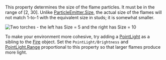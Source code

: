This property determines the size of the flame particles. It must be in the range of \[2, 30\]. Unlike [ParticleEmitter.Size](https://developer.roblox.com/en-us/api-reference/property/ParticleEmitter/Size), the actual size of the flames will not match 1-to-1 with the equivalent size in studs; it is somewhat smaller.

![Two torches - the left has Size = 5 and the right has Size = 10](https://developer.roblox.com/assets/blt087a73a0e5197acf/Fire_Size.png)

To make your environment more cohesive, try adding a [PointLight](https://developer.roblox.com/en-us/api-reference/class/PointLight) as a sibling to the [Fire](https://developer.roblox.com/en-us/api-reference/class/Fire) object. Set the `PointLight/Brightness` and [PointLight.Range](https://developer.roblox.com/en-us/api-reference/property/PointLight/Range) proportional to this property so that larger flames produce more light.